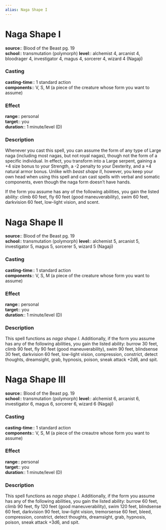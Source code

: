 ```yaml
---
alias: Naga Shape I
---
```


# Naga Shape I 

**source**:: Blood of the Beast pg. 19  
**school**:: transmutation (polymorph)
**level**:: alchemist 4, arcanist 4, bloodrager 4, investigator 4, magus 4, sorcerer 4, wizard 4 (Nagaji)

### Casting 

**casting-time**:: 1 standard action  
**components**:: V, S, M (a piece of the creature whose form you want to assume)

### Effect 

**range**:: personal  
**target**:: you  
**duration**:: 1 minute/level (D)

### Description 

Whenever you cast this spell, you can assume the form of any type of Large naga (including most nagas, but not royal nagas), though not the form of a specific individual. In effect, you transform into a Large serpent, gaining a +4 size bonus to your Strength, a -2 penalty to your Dexterity, and a +4 natural armor bonus. Unlike with *beast shape II*, however, you keep your own head when using this spell and can cast spells with verbal and somatic components, even though the naga form doesn’t have hands.  
  
If the form you assume has any of the following abilities, you gain the listed ability: climb 60 feet, fly 60 feet (good maneuverability), swim 60 feet, darkvision 60 feet, low-light vision, and scent.

# Naga Shape II 

**source**:: Blood of the Beast pg. 19  
**school**:: transmutation (polymorph)
**level**:: alchemist 5, arcanist 5, investigator 5, magus 5, sorcerer 5, wizard 5 (Nagaji)

### Casting 

**casting-time**:: 1 standard action  
**components**:: V, S, M (a piece of the creature whose form you want to assume)

### Effect 

**range**:: personal  
**target**:: you  
**duration**:: 1 minute/level (D)

### Description 

This spell functions as *naga shape I*. Additionally, if the form you assume has any of the following abilities, you gain the listed ability: burrow 30 feet, climb 90 feet, fly 90 feet (good maneuverability), swim 90 feet, blindsense 30 feet, darkvision 60 feet, low-light vision, compression, constrict, detect thoughts, dreamsight, grab, hypnosis, poison, sneak attack +2d6, and spit.

# Naga Shape III 

**source**:: Blood of the Beast pg. 19  
**school**:: transmutation (polymorph)
**level**:: alchemist 6, arcanist 6, investigator 6, magus 6, sorcerer 6, wizard 6 (Nagaji)

### Casting 

**casting-time**:: 1 standard action  
**components**:: V, S, M (a piece of the creautre whose form you want to assume)

### Effect 

**range**:: personal  
**target**:: you  
**duration**:: 1 minute/level (D)

### Description 

This spell functions as *naga shape I*. Additionally, if the form you assume has any of the following abilities, you gain the listed ability: burrow 60 feet, climb 90 feet, fly 120 feet (good maneuverability), swim 120 feet, blindsense 60 feet, darkvision 90 feet, low-light vision, tremorsense 60 feet, bleed, compression, constrict, detect thoughts, dreamsight, grab, hypnosis, poison, sneak attack +3d6, and spit.
